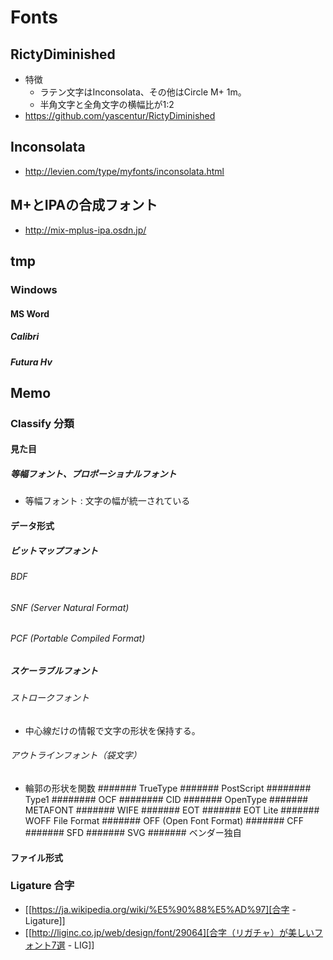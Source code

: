 # Fonts
## RictyDiminished
- 特徴
  - ラテン文字はInconsolata、その他はCircle M+ 1m。
  - 半角文字と全角文字の横幅比が1:2
- 
  https://github.com/yascentur/RictyDiminished

## Inconsolata
- http://levien.com/type/myfonts/inconsolata.html

## M+とIPAの合成フォント
- 
  http://mix-mplus-ipa.osdn.jp/

## tmp
### Windows
#### MS Word
##### Calibri
##### Futura Hv
## Memo
### Classify 分類
#### 見た目
##### 等幅フォント、プロポーショナルフォント
- 等幅フォント : 文字の幅が統一されている
#### データ形式
##### ビットマップフォント
###### BDF
###### SNF (Server Natural Format)
###### PCF (Portable Compiled Format)
##### スケーラブルフォント
###### ストロークフォント
- 中心線だけの情報で文字の形状を保持する。
###### アウトラインフォント（袋文字）
- 輪郭の形状を関数
####### TrueType
####### PostScript
######## Type1
######## OCF
######## CID
####### OpenType
####### METAFONT
####### WIFE
####### EOT
####### EOT Lite
####### WOFF File Format
####### OFF (Open Font Format)
####### CFF
####### SFD
####### SVG
####### ベンダー独自
#### ファイル形式
### Ligature 合字
- [[https://ja.wikipedia.org/wiki/%E5%90%88%E5%AD%97][合字 - Ligature]]
- [[http://liginc.co.jp/web/design/font/29064][合字（リガチャ）が美しいフォント7選 - LIG]]
